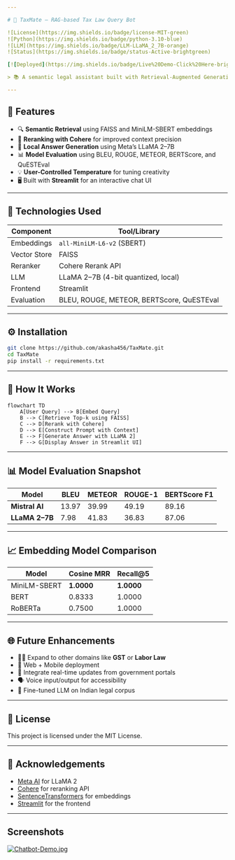 ```yaml
---

# 🧾 TaxMate – RAG-based Tax Law Query Bot

![License](https://img.shields.io/badge/license-MIT-green)  
![Python](https://img.shields.io/badge/python-3.10-blue)  
![LLM](https://img.shields.io/badge/LLM-LLaMA_2_7B-orange)  
![Status](https://img.shields.io/badge/status-Active-brightgreen)

[![Deployed](https://img.shields.io/badge/Live%20Demo-Click%20Here-brightgreen?style=for-the-badge)](https://taxmate-rag.streamlit.app/)

> 📚 A semantic legal assistant built with Retrieval-Augmented Generation (RAG) to simplify access to Indian tax law using open-source LLMs and modern NLP tools.

---
```


## 🚀 Features

- 🔍 **Semantic Retrieval** using FAISS and MiniLM-SBERT embeddings
- 🔁 **Reranking with Cohere** for improved context precision
- 🧠 **Local Answer Generation** using Meta’s LLaMA 2–7B
- 📊 **Model Evaluation** using BLEU, ROUGE, METEOR, BERTScore, and QuESTEval
- 💡 **User-Controlled Temperature** for tuning creativity
- 🖥️ Built with **Streamlit** for an interactive chat UI

---

## 📌 Technologies Used

| Component | Tool/Library |
|----------|---------------|
| Embeddings | `all-MiniLM-L6-v2` (SBERT) |
| Vector Store | FAISS |
| Reranker | Cohere Rerank API |
| LLM | LLaMA 2–7B (4-bit quantized, local) |
| Frontend | Streamlit |
| Evaluation | BLEU, ROUGE, METEOR, BERTScore, QuESTEval |

---

## ⚙️ Installation

```bash
git clone https://github.com/akasha456/TaxMate.git
cd TaxMate
pip install -r requirements.txt
```

---

## 🧠 How It Works

```mermaid
flowchart TD
    A[User Query] --> B[Embed Query]
    B --> C[Retrieve Top-k using FAISS]
    C --> D[Rerank with Cohere]
    D --> E[Construct Prompt with Context]
    E --> F[Generate Answer with LLaMA 2]
    F --> G[Display Answer in Streamlit UI]
```

---

## 📊 Model Evaluation Snapshot

| Model | BLEU | METEOR | ROUGE-1 | BERTScore F1 |
|-------|------|--------|---------|---------------|
| **Mistral AI** | 13.97 | 39.99 | 49.19 | 89.16 |
| **LLaMA 2–7B** | 7.98 | 41.83 | 36.83 | 87.06 |

---

## 📈 Embedding Model Comparison

| Model | Cosine MRR | Recall@5 |
|-------|-------------|-----------|
| MiniLM-SBERT | **1.0000** | **1.0000** |
| BERT | 0.8333 | 1.0000 |
| RoBERTa | 0.7500 | 1.0000 |

---

## 🌐 Future Enhancements

- 🧑‍⚖️ Expand to other domains like **GST** or **Labor Law**
- 📲 Web + Mobile deployment
- 🔔 Integrate real-time updates from government portals
- 🗣️ Voice input/output for accessibility
- 🤖 Fine-tuned LLM on Indian legal corpus

---

## 📜 License

This project is licensed under the MIT License.

---

## 💬 Acknowledgements

- [Meta AI](https://ai.meta.com/llama) for LLaMA 2  
- [Cohere](https://cohere.com) for reranking API  
- [SentenceTransformers](https://www.sbert.net) for embeddings  
- [Streamlit](https://streamlit.io) for the frontend

---


## Screenshots

[![Chatbot-Demo.jpg](https://i.postimg.cc/0NKJh9G5/Whats-App-Image-2025-04-23-at-09-56-12-153edaa2.jpg)](https://postimg.cc/Y4k9WKyT)

